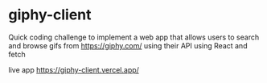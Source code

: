 # giphy-client
 
Quick coding challenge to implement a web app that allows users to search and browse gifs from https://giphy.com/ using their API using React and fetch

live app https://giphy-client.vercel.app/

